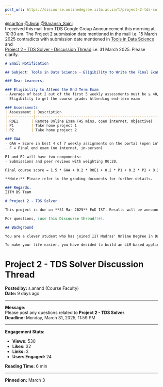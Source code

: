 ```yaml
---
post_url: https://discourse.onlinedegree.iitm.ac.in/t/project-2-tds-solver-discussion-thread/169029/44
---
```

[@carlton](/u/carlton) [@Jivraj](/u/jivraj) [@Saransh\_Saini](/u/saransh_saini)  
I received this mail from TDS Google Group Announcement this morning at 10:30 am. The Project 2 submission date mentioned in the mail i.e. 15 March 2025 contradicts with submission date mentioned in [Tools in Data Science](https://tds.s-anand.net/#/project-2) and  
[Project 2 - TDS Solver - Discussion Thread](https://discourse.onlinedegree.iitm.ac.in/t/project-2-tds-solver-discussion-thread/169029) i.e. 31 March 2025. Please clarify.

```markdown
# Email Notification

## Subject: Tools in Data Science - Eligibility to Write the Final Exam

### Dear Learners,

### Eligibility to Attend the End Term Exam
- Average of best 2 out of the first 5 weekly assessments must be ≥ 40/100
- Eligibility to get the course grade: Attending end-term exam

### Assessments
| Assessment | Description                                              | Open Date                  | Submission Date                | Peer Review Date               |
|------------|---------------------------------------------------------|----------------------------|---------------------------------|---------------------------------|
| ROE1      | Remote Online Exam (45 mins, open internet, Objective) | Sunday, March 2, 2025, 13:00 HRS IST | Sunday, March 2, 2025, 13:45 HRS IST | -                               |
| P1        | Take home project 1                                     | Friday, January 27, 2025 | Monday, Saturday February 3, 2025 | Tuesday, February 6, 2025      |
| P2        | Take home project 2                                     | Wednesday, February 15, 2025 | Wednesday, March 15, 2025 | -                               |

### GAA 
- GAA = Score in best 4 of 7 weekly assignments on the portal (open internet, MCQs)
- F = Final end exam (no internet, in-person)

P1 and P2 will have two components:
- Submissions and peer reviews with weighting 80:20.

Final course score = 1.5 * GAA + 0.2 * ROE1 + 0.2 * P1 + 0.2 * P2 + 0.25 * P2

**Note:** Please refer to the grading documents for further details.

### Regards,
IITM BS Team
```

  

```markdown
# Project 2 - TDS Solver

This project is due on **31 Mar 2025** EoD IST. Results will be announced by **15 Apr 2025**.

For questions, [use this Discourse thread](#).

## Background

You are a clever student who has joined IIT Madras' Online Degree in Data Science. You have just enrolled in the **Tools in Data Science** course.

To make your life easier, you have decided to build an LLM-based application that can automatically answer any of the graded assignment questions.
```

  

# Project 2 - TDS Solver Discussion Thread

**Posted by:** s.anand (Course Faculty)  
**Date:** 9 days ago

---

**Message:**  
Please post any questions related to **Project 2 - TDS Solver**.  
**Deadline:** Monday, March 31, 2025, 11:59 PM

---

**Engagement Stats:**  
- **Views:** 530  
- **Likes:** 32  
- **Links:** 3  
- **Users Engaged:** 24  

**Reading Time:** 6 min  

---

**Pinned on:** March 3